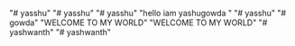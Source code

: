 "# yasshu" 
"# yasshu" 
"# yasshu" 
"hello iam yashugowda " 
"# yasshu" 
"# gowda" 
"WELCOME TO MY WORLD" 
"WELCOME TO MY WORLD" 
"# yashwanth" 
"# yashwanth" 
